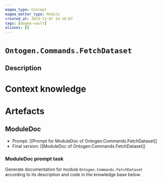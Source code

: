 ```yaml
---
magma_type: Concept
magma_matter_type: Module
created_at: 2023-12-07 14:16:07
tags: [magma-vault]
aliases: []
---
```

# `Ontogen.Commands.FetchDataset`

## Description

<!--
What is a `Ontogen.Commands.FetchDataset`?

Your knowledge about the module, i.e. facts, problems and properties etc.
-->


# Context knowledge

<!--
This section should include background knowledge needed for the model to create a proper response, i.e. information it does not know either because of the knowledge cut-off date or unpublished knowledge.

Write it down right here in a subsection or use a transclusion. If applicable, specify source information that the model can use to generate a reference in the response.
-->




# Artefacts

## ModuleDoc

- Prompt: [[Prompt for ModuleDoc of Ontogen.Commands.FetchDataset]]
- Final version: [[ModuleDoc of Ontogen.Commands.FetchDataset]]

### ModuleDoc prompt task

Generate documentation for module `Ontogen.Commands.FetchDataset` according to its description and code in the knowledge base below.

